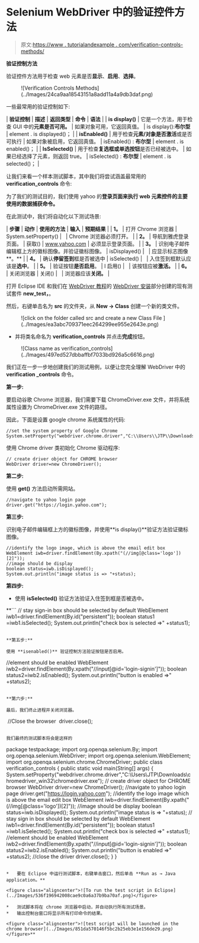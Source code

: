 # Selenium WebDriver 中的验证控件方法

> 原文:[https://www . tutorialandexample . com/verification-controls-methods/](https://www.tutorialandexample.com/verification-controls-methods/)

**验证控制方法**

验证控件方法用于检查 web 元素是否**显示**、**启用**、**选择**。

<figure class="aligncenter">![Verification Controls Methods](../Images/24ca9aa18543151a8add11a4a9db3daf.png)</figure>

一些最常用的验证控制如下:

| **验证控制** | **描述** | **返回类型** | **命令** | **语法** |
| **is display()** | 它是一个方法，用于检查 GUI 中的**元素是否可用。** | 如果对象可用，它返回真值。 | is display():**布尔型** | element . is displayed()； |
| **isEnabled()** | 用于检查**元素/对象是否激活**或是否可执行 | 如果对象被启用，它返回真值。 | isEnabled() : **布尔型** | element . is enabled()； |
| **IsSelected()** | 用于检查**复选框或单选按钮**是否已经被选中。 | 如果已经选择了元素，则返回 true。 | isSelected() : **布尔型** | element . is selected()； |

让我们来看一个样本测试脚本，其中我们将尝试涵盖最常用的 **verification_controls** 命令:

为了我们的测试目的，我们使用 yahoo 的**登录页面来执行 web 元素控件的主要使用的数据捕获命令。**

在此测试中，我们将自动化以下测试场景:

| **步骤** | **动作** | **使用的方法** | **输入** | **预期结果** |
| **1。** | 打开 Chrome 浏览器 | System.setProperty() |   | Chrome 浏览器必须打开。 |
| **2。** | 导航到雅虎登录页面。 | 获取() | www.yahoo.com | 必须显示登录页面。 |
| **3。** | 识别电子邮件编辑框上方的徽标图像。并验证徽标图像。 | isDisplayed() |   | 应显示标志图像**。** |
| **4。** | 确认**停留签到**框是否被选中 | isSelected() |   | 入住签到框默认应该是**选中**。 |
| **5。** | 验证按钮**是否启用**。 | I 启用() |   | 该按钮应被**激活。** |
| **6。** | 关闭浏览器 | 关闭() |   | 浏览器应该**关闭。** |

打开 Eclipse IDE 和我们在 [WebDriver 教程](https://www.tutorialandexample.com/selenium-web-driver-tutorial/)的 [WebDriver 安装](https://www.tutorialandexample.com/installation-steps-of-web-driver/)部分创建的现有测试套件 **new_test，**。

然后，右键单击名为 **src** 的文件夹，从 **New → Class** 创建一个新的类文件。

<figure class="aligncenter">![click on the folder called src and create a new Class File ](../Images/ea3abc709371eec264299ee955e2643e.png)</figure>

*   并将类名命名为 **verification_controls** 并点击**完成**按钮。

<figure class="aligncenter">![Class name as verification_controls](../Images/497ed527dbbaffbf7033bd926a5c6616.png)</figure>

我们正在一步一步地创建我们的测试用例，以便让您完全理解 WebDriver 中的 **verification _controls** 命令。

**第一步:**

要启动谷歌 Chrome 浏览器，我们需要下载 ChromeDriver.exe 文件，并将系统属性设置为 ChromeDriver.exe 文件的路径。

因此，下面是设置 google chrome 系统属性的代码:

```
//set the system property of Google Chrome
System.setProperty("webdriver.chrome.driver","C:\\Users\\JTP\\Downloads\\chromedriver_win32\\chromedriver.exe");  
```

使用 Chrome driver 类初始化 Chrome 驱动程序:

```
// create driver object for CHROME browser
WebDriver driver=new ChromeDriver(); 
```

**第二步:**

使用 **get()** 方法启动所需网站。

```
//navigate to yahoo login page
driver.get("https://login.yahoo.com"); 
```

**第三步:**

识别电子邮件编辑框上方的徽标图像，并使用**is display()**验证方法验证徽标图像。

```
//identify the logo image, which is above the email edit box
WebElement iwb=driver.findElement(By.xpath("(//img[@class='logo'])[2]"));
//image should be display
boolean status=iwb.isDisplayed();
System.out.println("image status is => "+status); 
```

**第四步:**

*   使用 **isSelected()** 验证方法验证入住签到框是否被选中。

 **```
// stay sign-in box should be selected by default
WebElement iwb1=driver.findElement(By.id("persistent"));
boolean status1 =iwb1.isSelected();
System.out.println("check box is selected =>" +status1);
```

**第五步:**

使用 **isenabled()** 验证控制方法验证按钮是否启用。

```
//element should be enabled
WebElement iwb2=driver.findElement(By.xpath("//input[@id='login-signin']"));
boolean status2=iwb2.isEnabled();
System.out.println("button is enabled =>" +status2); 
```

**第六步:**

最后，我们终止进程并关闭浏览器。

```
 //Close the browser 
driver.close();  
```

我们最终的测试脚本将会是这样的

```
package testpackage;
import org.openqa.selenium.By;
import org.openqa.selenium.WebDriver;
import org.openqa.selenium.WebElement;
import org.openqa.selenium.chrome.ChromeDriver;
public class verification_controls {
public static void main(String[] args) { System.setProperty("webdriver.chrome.driver","C:\\Users\\JTP\\Downloads\\chromedriver_win32\\chromedriver.exe");
// create driver object for CHROME browser
WebDriver driver=new ChromeDriver();
//navigate to yahoo login page
driver.get("https://login.yahoo.com");
//identify the logo image which is above the email edit box
WebElement iwb=driver.findElement(By.xpath("(//img[@class='logo'])[2]"));
//image should be display
boolean status=iwb.isDisplayed();
System.out.println("image status is => "+status);
// stay sign in box should be selected by default
WebElement iwb1=driver.findElement(By.id("persistent"));
boolean status1 =iwb1.isSelected();
System.out.println("check box is selected =>" +status1);
//element should be enabled
WebElement iwb2=driver.findElement(By.xpath("//input[@id='login-signin']"));
boolean status2=iwb2.isEnabled();
System.out.println("button is enabled =>" +status2);
//close the driver
driver.close();
}
} 
```

*   要在 Eclipse 中运行测试脚本，右键单击窗口，然后单击 **Run as → Java application。**

<figure class="aligncenter">![To run the test script in Eclipse](../Images/536f196942008cae9c0a6a37b9ba70af.png)</figure>

*   测试脚本将在 chrome 浏览器中启动，并自动执行所有测试场景。
*   输出控制台窗口将显示所有打印命令的结果。

<figure class="aligncenter">![test script will be launched in the chrome browser](../Images/851da570146f5bc2b25eb3e1e156de29.png)</figure>**